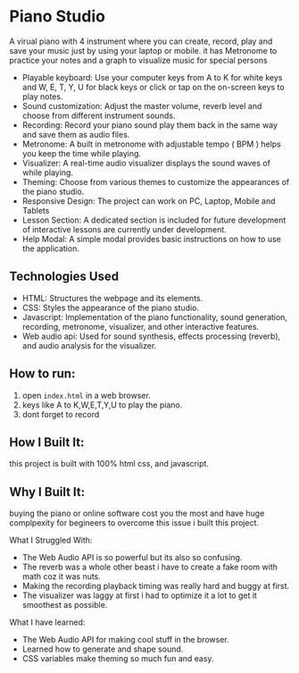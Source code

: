 # Piano Studio

A virual piano with 4 instrument where you can create, record, play and save your music just by using your laptop or mobile. it has Metronome to practice your notes and a graph to visualize music for special persons

* Playable keyboard:  Use your computer keys from A to K for white keys and W, E, T, Y, U for black keys or click or tap on the on-screen keys to play notes.
* Sound customization: Adjust the master volume, reverb level and choose from different instrument sounds.
* Recording: Record your piano sound play them back in the same way and save them as audio files.
* Metronome: A built in metronome with adjustable tempo ( BPM ) helps you keep the time while playing.
* Visualizer: A real-time audio visualizer displays the sound waves of while playing.
* Theming: Choose from various themes to customize the appearances of the piano studio.
* Responsive Design: The project can work on PC, Laptop, Mobile and Tablets
* Lesson Section:  A dedicated section is included for future development of interactive lessons are currently under development.
* Help Modal: A simple modal provides basic instructions on how to use the application.


## Technologies Used

* HTML: Structures the webpage and its elements.
* CSS: Styles the appearance of the piano studio.
* Javascript: Implementation of the piano functionality, sound generation, recording, metronome, visualizer, and other interactive features.
* Web audio api:  Used for sound synthesis, effects processing (reverb), and audio analysis for the visualizer.

## How to run:
1. open `index.html` in a web browser.
2. keys like A to K,W,E,T,Y,U to play the piano.
3. dont forget to record

## How I Built It:
this project is built with 100% html css, and javascript.

## Why I Built It:
buying the piano or online software cost you the most and have huge complpexity for begineers to overcome this issue i built this project.

What I Struggled With:
* The Web Audio API is so powerful but its also so confusing.
* The reverb was a whole other beast i have to create a fake room with math coz it was nuts.
* Making the recording playback timing was really hard and buggy at first.
* The visualizer was laggy at first i had to optimize it a lot to get it smoothest as possible.

What I have learned:
* The Web Audio API for making cool stuff in the browser.
* Learned how to generate and shape sound.
* CSS variables make theming so much fun and easy.
